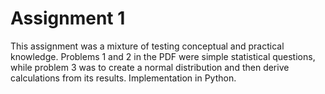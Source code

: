 # Assignment 1
This assignment was a mixture of testing conceptual and practical knowledge. Problems 1 and 2 in the PDF were simple statistical questions, while problem 3 was to create a normal distribution and then derive calculations from its results. Implementation in Python.